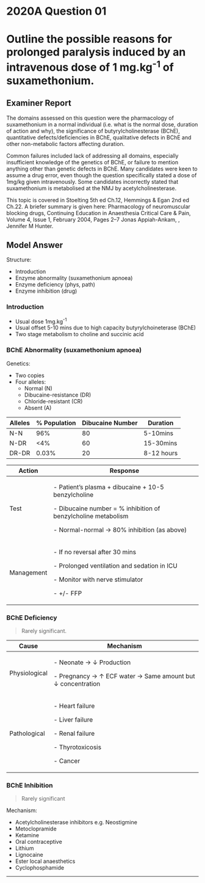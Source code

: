 # 2020A Question 01 
# Outline the possible reasons for prolonged paralysis induced by an intravenous dose of 1 mg.kg<sup>-1</sup> of suxamethonium.


## Examiner Report
The domains assessed on this question were the pharmacology of suxamethonium in a normal individual (i.e. what is the normal dose, duration of action and why), the significance of butyrylcholinesterase (BChE), quantitative defects/deficiencies in BChE, qualitative defects in BChE and other non-metabolic factors affecting duration.


Common failures included lack of addressing all domains, especially insufficient knowledge of the genetics of BChE, or failure to mention anything other than genetic defects in BChE. Many candidates were keen to assume a drug error, even though the question specifically stated a dose of 1mg/kg given intravenously. Some candidates incorrectly stated that suxamethonium is metabolised at the NMJ by acetylcholinesterase.


This topic is covered in Stoelting 5th ed Ch.12, Hemmings & Egan 2nd ed Ch.22. A briefer summary is given here: Pharmacology of neuromuscular blocking drugs, Continuing Education in Anaesthesia Critical Care & Pain, Volume 4, Issue 1, February 2004, Pages 2–7 Jonas Appiah-Ankam, , Jennifer M Hunter.

## Model Answer
Structure:

- Introduction
- Enzyme abnormality (suxamethonium apnoea)
- Enzyme deficiency (phys, path)
- Enzyme inhibition (drug)

### Introduction
- Usual dose 1mg.kg<sup>-1</sup>
- Usual offset 5-10 mins due to high capacity butyrylchoineterase (BChE)
- Two stage metabolism to choline and succinic acid

### BChE Abnormality (suxamethonium apnoea)

Genetics:

* Two copies
* Four alleles:
	* Normal (N)
	* Dibucaine-resistance (DR)
	* Chloride-resistant (CR)
	* Absent (A)


|Alleles|% Population|Dibucaine Number|Duration|
| -- | -- | -- | -- |
|N-N|96%|80|5-10mins|
|N-DR|<4%|60|15-30mins|
|DR-DR|0.03%|20|8-12 hours|

|Action|Response|
| -- | -- |
|Test|<p>- Patient’s plasma + dibucaine + 10-5 benzylcholine</p><p>- Dibucaine number = % inhibition of benzylcholine metabolism</p><p>- Normal-normal → 80% inhibition (as above)</p>|
|Management|<p>- If no reversal after 30 mins</p><p>- Prolonged ventilation and sedation in ICU</p><p>- Monitor with nerve stimulator</p><p>- +/- FFP</p>|

### BChE Deficiency

>Rarely significant.


|Cause|Mechanism|
| -- | -- |
|Physiological|<p>- Neonate → ↓ Production</p><p>- Pregnancy → ↑ ECF water → Same amount but ↓ concentration</p>|
|Pathological|<p>- Heart failure</p><p>- Liver failure</p><p>- Renal failure</p><p>- Thyrotoxicosis</p><p>- Cancer</p>|

### BChE Inhibition
>Rarely significant


Mechanism:

- Acetylcholinesterase inhibitors e.g. Neostigmine
- Metoclopramide
- Ketamine
- Oral contraceptive
- Lithium
- Lignocaine
- Ester local anaesthetics
- Cyclophosphamide




--- 

